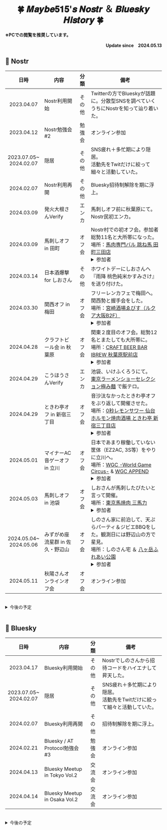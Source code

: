 <h1 align="center">🍀 𝑴𝒂𝒚𝒃𝒆𝟓𝟏𝟓'𝒔 𝑵𝒐𝒔𝒕𝒓 ＆ 𝑩𝒍𝒖𝒆𝒔𝒌𝒚 𝑯𝒊𝒔𝒕𝒐𝒓𝒚 🍀</h1>
<b><p>
  ※PCでの閲覧を推奨しています。<div align="right">Update since　2024.05.13</div>
</p></b>

## 💜 Nostr
|日時|<div align="center">内容</div>|分類|<div align="center">備考</div>|
|:-:|:-|:-:|:-|
|2023.04.07|Nostr利用開始|その他|Twitterの方でBlueskyが話題に。分散型SNSを調べていくうちにNostrを知って辿り着いた。|
|2023.04.12|Nostr勉強会#2|勉強会|オンライン参加|
|2023.07.05~<br>2024.02.07|隠居|その他|SNS疲れ＋多忙期により隠居。<br>活動先をTwitだけに絞って細々と活動していた。|
|2024.02.07|Nostr利用再開|その他|Bluesky招待制解除を期に浮上。|
|2024.03.09|発火大根さんVerify|エンカ|馬刺しオフ前に秋葉原にて。Nostr民初エンカ。|
|2024.03.09|馬刺しオフ in 田町|オフ会|Nostr村での初オフ会。参加者総勢11名と大所帯になった。<br>場所：[馬肉専門バル 跳ね馬 田町三田店](https://maps.app.goo.gl/BSoiUHbqe8svfxRY8)<br><details><summary>参加者</summary><ul><li>鮫島禄郎（電子馬）さん</li><li>kojiraさん</li><li>しのさん</li><li>おっぱぴぃさん</li><li>月野さん</li><li>りらさん</li><li>かすてらふぃさん</li><li>淀川さん</li><li>SuzuNyaさん</li><li>しおんさん</li></ul></details>|
|2024.03.14|日本酒爆撃 for しおさん|その他|ホワイトデーにしおさんへ『雨降 桃色純米かすみさけ』を送り付けた。|
|2024.03.30|関西オフ in 梅田|オフ会|フリーレンカフェで梅田へ。関西勢と握手会をした。<br>場所：[宮崎酒場ゑびす（ルクア大阪B2F）](https://maps.app.goo.gl/vUjJGUbD3sKkZCN59)<br><details><summary>参加者</summary><ul><li>ロクヨウさん</li><li>柴山さん</li><li>まきうさん</li></ul></details>|
|2024.04.28|クラフトビール会 in 秋葉原|オフ会|関東２度目のオフ会。総勢12名とまたしても大所帯に。<br>場所：[CRAFT BEER BAR IBREW 秋葉原駅前店](https://maps.app.goo.gl/25eRuLaQUcUKeqQh6)<br><details><summary>参加者</summary><ul><li>あんずさん</li><li>kojiraさん</li><li>しおさん</li><li>ぽーまんさん</li><li>おっぱぴぃさん</li><li>月野さん</li><li>りらさん</li><li>たーごいるさん</li><li>renさん</li><li>kaijiさん</li><li>murachueさん</li></ul></details>|
|2024.04.29|こうほうさんVerify|エンカ|池袋、いけふくろうにて。<br>[東京ラーメンショーセレクション極み麺](https://maps.app.goo.gl/RoEN4hw5SyPvnSCg7) で飯テロ。|
|2024.04.29|ときわ亭オフ in 新宿三丁目|オフ会|音沙汰なかったときわ亭オフをぶり返して開催させた。<br>場所：[0秒レモンサワー 仙台ホルモン焼肉酒場 ときわ亭 新宿三丁目店](https://maps.app.goo.gl/Mc5NdXwq6AR46f1o8)<br><details><summary>参加者</summary><ul><li>しおさん</li><li>ぽーまんさん</li><li>いくらどんさん</li><li>かすてらふぃさん</li></ul></details>|
|2024.05.01|マイナーAC音ゲーオフ in 立川|オフ会|日本であまり稼働していない筐体（EZ2AC, 3S等）をやりに立川へ。<br>場所：[WGC -World Game Circus-](https://maps.app.goo.gl/XxXRTEFCvVj5Ntd67) & [WGC APPEND](https://maps.app.goo.gl/TKh1orM4fjnoQVn17)<br><details><summary>参加者</summary><ul><li>SuzuNyaさん</li><li>かすてらふぃさん</li></ul></details>|
|2024.05.03|馬刺しオフ in 池袋|オフ会|しおさんが馬刺したびたいと言って開催。<br>場所：[東京馬焼肉 三馬力](https://maps.app.goo.gl/Msn1zqFQRaHhXpNWA)<br><details><summary>参加者</summary><ul><li>しおさん</li><li>いくらどんさん</li><li>かすてらふぃさん</li><li>おっぱぴぃさん</li><li>kojiraさん</li></ul></details>|
|2024.05.04~<br>2024.05.06|みずがめ座流星群 in 佐久・野辺山|オフ会|しのさん家に前泊して、天ぷらパーティ＆ジビエBBQをした。観測日には野辺山の方で星見。<br>場所：しのさん宅 ＆ [八ヶ岳ふれあい公園](https://maps.app.goo.gl/k35Zido9aFcZ41qn8)<br><details><summary>参加者</summary><ul><li>しのさん</li><li>いくらどんさん</li><li>ぽーまんさん</li><li>おっぱぴぃさん</li><li>鎌倉さん</li><li>りらさん</li><li>たーごいるさん</li><li>SuzuNyaさん</li><li>淀川さん</li><li>kojiraさん</li><li>kojiraさんの奥さん</li></ul></details>|
|2024.05.11|秋陽さんオンラインオフ会|オフ会|オンライン参加|
<!--
|2024.05.21|東海・八咫オフ|オフ会|おぱさん推しの純米酒専門YATAへ。東海初オフ会。<br>場所：[純米酒専門 YATA栄店](https://maps.app.goo.gl/8bpxQAvq9VpK1A319)<br><details><summary>参加者</summary><ul><li>おっぱぴぃさん</li></ul></details>|
|2024.06.01|しおさんハピバ会2024|オフ会|しおさんの誕生祝いをする。レスぺを借りて赤から鍋パ。<br>場所：[よろずや下北沢](https://maps.app.goo.gl/sxBMFknUEKMLDtpS9)<br><details><summary>参加者</summary><ul><li>しおさん</li><li>おっぱぴぃさん</li><li>こうほうさん</li><li>いくらどんさん</li><li>ぽーまんさん</li><li>かすてらふぃさん</li><li>淀川さん</li><li>kojiraさん</li><li>たーごいるさん</li><li>ぺぇさん</li></ul></details>|
|2024.06.15|しおじの湯オフ|オフ会|群馬の山奥にある浜平温泉へバスに乗っていく。<br>場所：[浜平温泉しおじの湯](https://maps.app.goo.gl/uQBhZBJHABfc5TKy7)<br><details><summary>参加者</summary><ul><li>SuzuNyaさん</li><li>しのさん</li><li>ぽーまんさん</li><li>こうほうさん</li></ul></details>|
-->
<br>
<details>
  <summary>今後の予定</summary>
  <ul>
    <li>【2024.05.21】　東海・八咫オフ</li>
    <li>【2024.05.31】　日本酒を飲む会 in 新宿 or 秋葉原</li>
    <li>【2024.06.01】　しおさんハピバ会2024</li>
    <li>【2024.06.15】　しおじの湯オフ</li>
    <li>【2024.06.29】　日本酒を飲む会 in 横浜</li>
    <li>【2024.07.20】　日本酒を飲む会 in 純米酒専門YATA</li>
    <li>【お盆中】　平家の郷オフ</li>
    <li>【未定】　さわやかオフ</li>
    <li>【未定】　𝒀𝑶𝑲𝑶𝑯𝑨𝑴𝑨 𝑵𝑨𝑽𝒀𝑩𝑳𝑼𝑬 撮影会</li>
  </ul>
</details>
<br>

## 💙 Bluesky
|日時|<div align="center">内容</div>|分類|<div align="center">備考</div>|
|:-:|:-|:-:|:-|
|2023.04.17|Bluesky利用開始|その他|Nostrでしのさんから招待コードをハイエナして昇天した。|
|2023.07.05~<br>2024.02.07|隠居|その他|SNS疲れ＋多忙期により隠居。<br>活動先をTwitだけに絞って細々と活動していた。|
|2024.02.07|Bluesky利用再開|その他|招待制解除を期に浮上。|
|2024.02.21|Bluesky / AT Protocol勉強会#3|勉強会|オンライン参加|
|2024.04.13|Bluesky Meetup in Tokyo Vol.2|交流会|オンライン参加|
|2024.04.14|Bluesky Meetup in Osaka Vol.2|交流会|オンライン参加|
<br>
<details>
  <summary>今後の予定</summary>
  <ul>
    <li>特になし</li>
  </ul>
</details>
